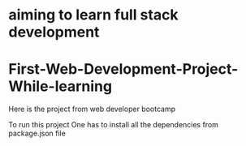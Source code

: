# aiming to learn full stack development

# First-Web-Development-Project-While-learning

Here is the project from web developer bootcamp

To run this project One has to install all the dependencies from package.json file

